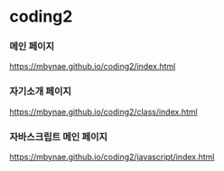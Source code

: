 # coding2

### 메인 페이지
https://mbynae.github.io/coding2/index.html   

### 자기소개 페이지
https://mbynae.github.io/coding2/class/index.html   

### 자바스크립트 메인 페이지
https://mbynae.github.io/coding2/javascript/index.html
